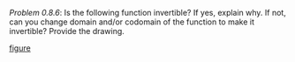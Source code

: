 *Problem 0.8.6*: Is the following function invertible? If yes, explain why. If not, can you change domain and/or codomain of the function to make it invertible? Provide the drawing.

[figure](problem0.8.6.png)